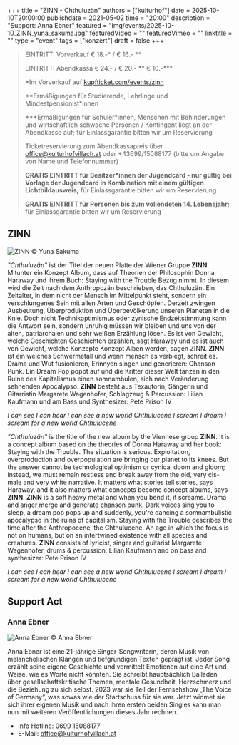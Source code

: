 +++
title = "ZINN - Chthuluzän"
authors = ["kulturhof"]
date = 2025-10-10T20:00:00
publishdate = 2021-05-02
time = "20:00"
description = "Support: Anna Ebner"
featured = "img/events/2025-10-10_ZINN_yuna_sakuma.jpg"
featuredVideo = ""
featuredVimeo = ""
linktitle = ""
type = "event"
tags = ["konzert"]
draft = false
+++

> EINTRITT: Vorverkauf € 18.-\* / € 16.- \*\*
> 
> EINTRITT: Abendkassa € 24.- / € 20.- \*\* € 10.-\*\*\*
>
> \*Im Vorverkauf auf [kupfticket.com/events/zinn](https://kupfticket.com/events/zinn)
>
> \*\*Ermäßigungen für Studierende, Lehrlinge und Mindestpensionist\*innen
> 
> \*\*\*Ermäßigungen für Schüler\*innen, Menschen mit Behinderungen und wirtschaftlich schwache Personen / Kontingent liegt an der Abendkasse auf; für Einlassgarantie bitten wir um Reservierung
>
> Ticketreservierung zum Abendkassapreis über office@kulturhofvillach.at oder +43699/15088177 (bitte um Angabe von Name und Telefonnummer)
>
> **GRATIS EINTRITT für Besitzer\*innen der Jugendcard - nur gültig bei Vorlage der Jugendcard in Kombination mit einem gültigen Lichtbildausweis;** für Einlassgarantie bitten wir um Reservierung
>
> **GRATIS EINTRITT für Personen bis zum vollendeten 14. Lebensjahr;** für Einlassgarantie bitten wir um Reservierung

## ZINN ##

![ZINN](/img/events/2025-10-10_ZINN_yuna_sakuma1.jpg)
© Yuna Sakuma

*"Chthuluzän"* ist der Titel der neuen Platte der Wiener Gruppe **ZINN**. Mitunter ein Konzept Album, dass auf Theorien der Philosophin Donna Haraway und ihrem Buch: Staying with the Trouble Bezug nimmt.
In diesem wird die Zeit nach dem Anthropozän beschrieben, das Chthuluzän. Ein Zeitalter, in dem nicht der Mensch im Mittelpunkt steht, sondern ein verschlungenes Sein mit allen Arten und Geschöpfen.
Derzeit zwingen Ausbeutung, Überproduktion und Überbevölkerung unseren Planeten in die Knie. Doch nicht Technikoptimismus oder zynische Endzeitstimmung kann die Antwort sein, sondern unruhig müssen wir bleiben und uns von der alten, patriarchalen und sehr weißen Erzählung lösen. Es ist von Gewicht, welche Geschichten Geschichten erzählen, sagt Haraway und es ist auch von Gewicht, welche Konzepte Konzept Alben werden, sagen ZINN.
**ZINN** ist ein weiches Schwermetall und wenn mensch es verbiegt, schreit es. Drama und Wut fusionieren, Erinnyen singen und generieren: Chanson Punk.
Ein Dream Pop poppt auf und die Kritter dieser Welt tanzen in den Ruine des Kapitalismus einen somnambulen, sich nach Veränderung sehnenden Apocalypso.
**ZINN** besteht aus Texautorin, Sängerin und Gitarristin Margarete Wagenhofer, Schlagzeug & Percussion: Lilian Kaufmann und am Bass und Synthesizer: Pete Prison IV

*I can see
I can hear
I can see a new world
Chthulucene
I scream
I dream
I scream for a new world
Chthulucene*

*"Chthuluzän"* is the title of the new album by the Viennese group **ZINN**. It is a concept album based on the theories of Donna Haraway and her book: Staying with the Trouble.
The situation is serious. Exploitation, overproduction and overpopulation are bringing our planet to its knees. But the answer cannot be technological optimism or cynical doom and gloom; instead, we must remain restless and break away from the old, very cis-male and very white narrative. It matters what stories tell stories, says Haraway, and it also matters what concepts become concept albums, says **ZINN**.
**ZINN** is a soft heavy metal and when you bend it, it screams. Drama and anger merge and generate chanson punk. Dark voices sing you to sleep, a dream pop pops up and suddenly, you're dancing a somnambulistic apocalypso in the ruins of capitalism. Staying with the Trouble describes the time after the Anthropocene, the Chthulucene. An age in which the focus is not on humans, but on an intertwined existence with all species and creatures.
**ZINN** consists of lyricist, singer and guitarist Margarete Wagenhofer, drums & percussion: Lilian Kaufmann and on bass and synthesizer: Pete Prison IV

*I can see
I can hear
I can see a new world
Chthulucene
I scream
I dream
I scream for a new world
Chthulucene*

## Support Act
### Anna Ebner

![Anna Ebner](/img/events/2025-10-10_Anna_Ebner.jpg)
© Anna Ebner

Anna Ebner ist eine 21-jährige Singer-Songwriterin, deren Musik von melancholischen Klängen und tiefgründigen Texten geprägt ist. Jeder Song erzählt seine eigene Geschichte und vermittelt Emotionen auf eine Art und Weise, wie es Worte nicht könnten. Sie schreibt hauptsächlich Balladen über gesellschaftskritische Themen, mentale Gesundheit, Herzschmerz und die Beziehung zu sich selbst. 
2023 war sie Teil der Fernsehshow „The Voice of Germany“, was sowas wie der Startschuss für sie war. Jetzt widmet sie sich ihrer eigenen Musik und nach ihren ersten beiden Singles kann man nun mit weiteren Veröffentlichungen dieses Jahr rechnen.


- Info Hotline: 0699 15088177 
- E-Mail: office@kulturhofvillach.at

